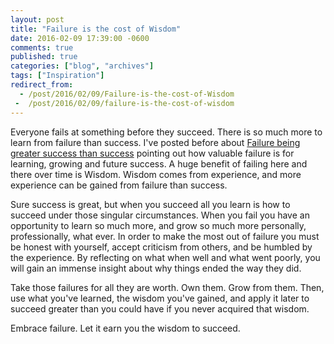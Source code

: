 ```yaml
---
layout: post
title: "Failure is the cost of Wisdom"
date: 2016-02-09 17:39:00 -0600
comments: true
published: true
categories: ["blog", "archives"]
tags: ["Inspiration"]
redirect_from: 
  - /post/2016/02/09/Failure-is-the-cost-of-Wisdom
 -  /post/2016/02/09/failure-is-the-cost-of-wisdom
---
```

<!-- more -->
<p>Everyone fails at something before they succeed. There is so much more to learn from failure than success. I've posted before about <a href="/post/2013/09/08/Failure-Is-Greater-Success-Than-Success">Failure being greater success than success</a> pointing out how valuable failure is for learning, growing and future success. A huge benefit of failing here and there over time is Wisdom. Wisdom comes from experience, and more experience can be gained from failure than success.</p>
<p>Sure success is great, but when you succeed all you learn is how to succeed under those singular circumstances. When you fail you have an opportunity to learn so much more, and grow so much more personally, professionally, what ever. In order to make the most out of failure you must be honest with yourself, accept criticism from others, and be humbled by the experience. By reflecting on what when well and what went poorly, you will gain an immense insight about why things ended the way they did.</p>
<p>Take those failures for all they are worth. Own them. Grow from them. Then, use what you've learned, the wisdom you've gained, and apply it later to succeed greater than you could have if you never acquired that wisdom.</p>
<p>Embrace failure. Let it earn you the wisdom to succeed.</p>
